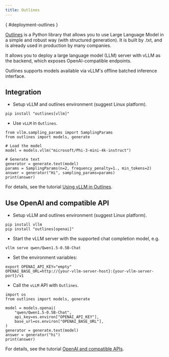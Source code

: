 ```yaml
---
title: Outlines
---
```

[](){ #deployment-outlines }

[Outlines](https://github.com/dottxt-ai/outlines) is a Python library that allows you to use Large Language Model in a simple and robust way (with structured generation). It is built by .txt, and is already used in production by many companies.

It allows you to deploy a large language model (LLM) server with vLLM as the backend, which exposes OpenAI-compatible endpoints.

Outlines supports models available via vLLM's offline batched inference interface.

## Integration

- Setup vLLM and outlines environment (suggest Linux platform).

```
pip install "outlines[vllm]"
```

- Use `vLLM` in `Outlines`.

```
from vllm.sampling_params import SamplingParams
from outlines import models, generate

# Load the model
model = models.vllm("microsoft/Phi-3-mini-4k-instruct")

# Generate text
generator = generate.text(model)
params = SamplingParams(n=2, frequency_penalty=1., min_tokens=2)
answer = generator("Hi", sampling_params=params)
print(answer)
```

For details, see the tutorial [Using vLLM in Outlines](https://dottxt-ai.github.io/outlines/latest/reference/models/vllm/).

## Use OpenAI and compatible API

- Setup vLLM and outlines environment (suggest Linux platform).

```
pip install vllm
pip install "outlines[openai]"
```

- Start the vLLM server with the supported chat completion model, e.g.

```console
vllm serve qwen/Qwen1.5-0.5B-Chat
```

- Set the environment variables:

```
export OPENAI_API_KEY="empty"
OPENAI_BASE_URL=http://{your-vllm-server-host}:{your-vllm-server-port}/v1
```

- Call the `vLLM` API with `Outlines`.

```
import os
from outlines import models, generate

model = models.openai(
    "qwen/Qwen1.5-0.5B-Chat",
    api_key=os.environ["OPENAI_API_KEY"],
    base_url=os.environ["OPENAI_BASE_URL"],
)
generator = generate.text(model)
answer = generator("hi")
print(answer)
```

For details, see the tutorial [OpenAI and compatible APIs](https://dottxt-ai.github.io/outlines/latest/reference/models/openai/).
